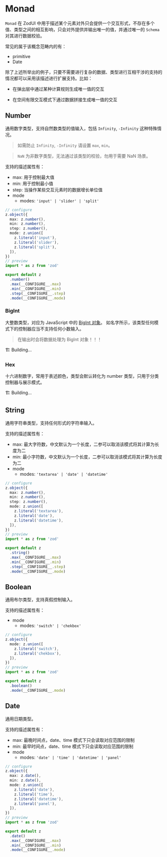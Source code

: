 # Monad

`Monad` 在 ZodUI 中用于描述某个元素对外只会提供一个交互形式，不存在多个值、类型之间的相互影响，只会对外提供并输出唯一的值，并通过唯一的 `Schema` 对其进行数据校验。

常见的属于该概念范畴内的有：

* primitive
* Date

除了上述所举出的例子，只要不需要进行复杂的数据、类型进行互相干涉的支持的情况都可以采用该描述进行扩展支持。比如：

* 在弹出层中通过某种计算规则生成唯一值的交互

* 在空间有限交互模式下通过数据拼接生成唯一值的交互

## Number

通用数字类型，支持自然数类型的值输入，包括 `Infinity`, `-Infinity` 这种特殊情况。

> 如需防止 `Infinity`, `-Infinity` 请设置 `max`, `min`。

> `NaN` 为非数字类型，无法通过该类型的校验，勿用于需要 NaN 场景。

支持的描述属性有：

* max: 用于控制最大值
* min: 用于控制最小值
* step: 当操作某些交互元素时的数据增长单位值
* mode
  * modes: `'input' | 'slider' | 'split'`

```typescript zodui:configure-preview
// configure
z.object({
  max: z.number(),
  min: z.number(),
  step: z.number(),
  mode: z.union([
    z.literal('input'),
    z.literal('slider'),
    z.literal('split'),
  ]),
})
// preview
import * as z from 'zod'

export default z
  .number()
  .max(__CONFIGURE__.max)
  .min(__CONFIGURE__.min)
  .step(__CONFIGURE__.step)
  .mode(__CONFIGURE__.mode)
```

### BigInt

大整数类型，对应为 JavaScript 中的 [BigInt 对象](https://developer.mozilla.org/zh-CN/docs/Web/JavaScript/Reference/Global_Objects/BigInt)。
如名字所示，该类型任何模式下的控制器应当不支持任何小数输入。

> 在输出时会将数据处理为 BigInt 对象！！！

🏗️ Building...

### Hex

十六进制数字，常用于表述颜色，类型会默认转化为 number 类型，只用于分类控制器与展示模式。

🏗️ Building...

## String

通用字符串类型，支持任何形式的字符串输入。

支持的描述属性有：

* max: 最大字符数，中文默认为一个长度，二参可以取消该模式将其计算为长度为二
* min: 最小字符数，中文默认为一个长度，二参可以取消该模式将其计算为长度为二
* mode
  * modes: `'textarea' | 'date' | 'datetime'`

```typescript zodui:configure-preview
// configure
z.object({
  max: z.number(),
  min: z.number(),
  step: z.number(),
  mode: z.union([
    z.literal('textarea'),
    z.literal('date'),
    z.literal('datetime'),
  ]),
})
// preview
import * as z from 'zod'

export default z
  .string()
  .max(__CONFIGURE__.max)
  .min(__CONFIGURE__.min)
  .step(__CONFIGURE__.step)
  .mode(__CONFIGURE__.mode)
```

## Boolean

通用布尔类型，支持真假控制输入。

支持的描述属性有：

* mode
  * modes: `'switch' | 'chekbox'`

```typescript zodui:configure-preview
// configure
z.object({
  mode: z.union([
    z.literal('switch'),
    z.literal('chekbox'),
  ]),
})
// preview
import * as z from 'zod'

export default z
  .boolean()
  .mode(__CONFIGURE__.mode)
```

## Date

通用日期类型。

支持的描述属性有：

* max: 最晚时间点，date、time 模式下只会读取对应范围的限制
* min: 最早时间点，date、time 模式下只会读取对应范围的限制
* mode
  * modes: `'date' | 'time' | 'datetime' | 'panel'`

```typescript zodui:configure-preview
// configure
z.object({
  max: z.date(),
  min: z.date(),
  mode: z.union([
    z.literal('date'),
    z.literal('time'),
    z.literal('datetime'),
    z.literal('panel'),
  ]),
})
// preview
import * as z from 'zod'

export default z
  .date()
  .max(__CONFIGURE__.max)
  .min(__CONFIGURE__.min)
  .mode(__CONFIGURE__.mode)
```

